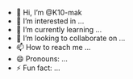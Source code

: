 - 👋 Hi, I’m @K10-mak
- 👀 I’m interested in ...
- 🌱 I’m currently learning ...
- 💞️ I’m looking to collaborate on ...
- 📫 How to reach me ...
- 😄 Pronouns: ...
- ⚡ Fun fact: ...

<!---
K10-mak/K10-mak is a ✨ special ✨ repository because its `README.md` (this file) appears on your GitHub profile.
You can click the Preview link to take a look at your changes.
--->
